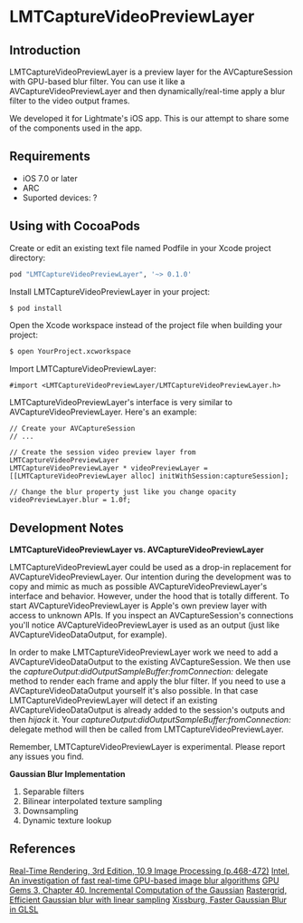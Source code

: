 # LMTCaptureVideoPreviewLayer

## Introduction

LMTCaptureVideoPreviewLayer is a preview layer for the AVCaptureSession with GPU-based blur filter. You can use it like a AVCaptureVideoPreviewLayer and then dynamically/real-time apply a blur filter to the video output frames.

We developed it for Lightmate's iOS app. This is our attempt to share some of the components used in the app.

## Requirements

* iOS 7.0 or later
* ARC
* Suported devices: ?

## Using with CocoaPods

Create or edit an existing text file named Podfile in your Xcode project directory:

```ruby
pod "LMTCaptureVideoPreviewLayer", '~> 0.1.0'
```

Install LMTCaptureVideoPreviewLayer in your project:

```bash
$ pod install
```

Open the Xcode workspace instead of the project file when building your project:

```bash
$ open YourProject.xcworkspace
```

Import LMTCaptureVideoPreviewLayer:

```obj-c
#import <LMTCaptureVideoPreviewLayer/LMTCaptureVideoPreviewLayer.h>
```

LMTCaptureVideoPreviewLayer's interface is very similar to AVCaptureVideoPreviewLayer. Here's an example:

```obj-c
// Create your AVCaptureSession
// ...

// Create the session video preview layer from LMTCaptureVideoPreviewLayer
LMTCaptureVideoPreviewLayer * videoPreviewLayer = [[LMTCaptureVideoPreviewLayer alloc] initWithSession:captureSession];

// Change the blur property just like you change opacity
videoPreviewLayer.blur = 1.0f;
```

## Development Notes

__LMTCaptureVideoPreviewLayer vs. AVCaptureVideoPreviewLayer__

LMTCaptureVideoPreviewLayer could be used as a drop-in replacement for AVCaptureVideoPreviewLayer. Our intention during the development was to copy and mimic as much as possible AVCaptureVideoPreviewLayer's interface and behavior. However, under the hood that is totally different. To start AVCaptureVideoPreviewLayer is Apple's own preview layer with access to unknown APIs. If you inspect an AVCaptureSession's connections you'll notice AVCaptureVideoPreviewLayer is used as an output (just like AVCaptureVideoDataOutput, for example).

In order to make LMTCaptureVideoPreviewLayer work we need to add a AVCaptureVideoDataOutput to the existing AVCaptureSession. We then use the _captureOutput:didOutputSampleBuffer:fromConnection:_ delegate method to render each frame and apply the blur filter. If you need to use a AVCaptureVideoDataOutput yourself it's also possible. In that case LMTCaptureVideoPreviewLayer will detect if an existing AVCaptureVideoDataOutput is already added to the session's outputs and then _hijack_ it. Your _captureOutput:didOutputSampleBuffer:fromConnection:_ delegate method will then be called from LMTCaptureVideoPreviewLayer.

Remember, LMTCaptureVideoPreviewLayer is experimental. Please report any issues you find.

__Gaussian Blur Implementation__

1. Separable filters
2. Bilinear interpolated texture sampling
3. Downsampling
4. Dynamic texture lookup

## References

[Real-Time Rendering, 3rd Edition, 10.9 Image Processing (p.468-472)](http://www.realtimerendering.com)
[Intel, An investigation of fast real-time GPU-based image blur algorithms](https://software.intel.com/en-us/blogs/2014/07/15/an-investigation-of-fast-real-time-gpu-based-image-blur-algorithms)
[GPU Gems 3, Chapter 40. Incremental Computation of the Gaussian](http://http.developer.nvidia.com/GPUGems3/gpugems3_ch40.html)
[Rastergrid, Efficient Gaussian blur with linear sampling](http://rastergrid.com/blog/2010/09/efficient-gaussian-blur-with-linear-sampling/)
[Xissburg, Faster Gaussian Blur in GLSL](http://xissburg.com/faster-gaussian-blur-in-glsl/)
